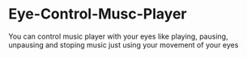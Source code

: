 # Eye-Control-Musc-Player
You can control music player with your eyes like playing, pausing, unpausing and stoping music just using your movement of your eyes

